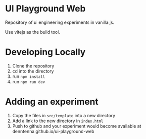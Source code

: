 # UI Playground Web
Repository of ui engineering experiments in vanilla js.

Use vitejs as the build tool.

# Developing Locally
1. Clone the repository
2. cd into the directory
3. run `npm install`
4. run `npm run dev`

# Adding an experiment
1. Copy the files in `src/template` into a new directory
2. Add a link to the new directory in `index.html`
3. Push to github and your experiment would become available at denntenna.github.io/ui-playground-web